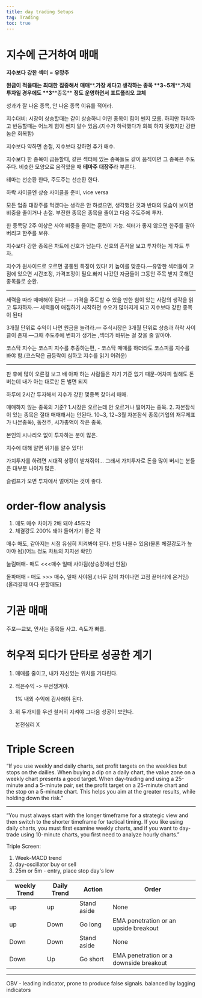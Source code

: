 ```yaml
---
title: day trading Setups
tag: Trading
toc: true
---
```


# 지수에 근거하여 매매

**지수보다** **강한** **섹터** **=** **유망주** 

**원금이** **적을때는** **최대한** **집중해서** **매매****.****가장** **세다고** **생각하는** **종목** **3~5****개****.****가치** **투자일** **경우에도** **3****종목** **정도** **운영하면서** **포트폴리오** **교체**



성과가 잘 나온 종목, 안 나온 종목 이유를 적어라.



지수대비: 시장이 상승할때는 같이 상승하니 어떤 종목이 힘이 쎈지 모름. 하지만 하락하고 반등할때는 어느게 힘이 쎈지 알수 있음.(지수가 하락했다가 회복 하지 못했지만 강한 놈은 회복함)



지수보다 약하면 손절, 지수보다 걍하면 추가 매수.

지수보다 한 종목이 급등할때, 같은 섹터에 있는 종목들도 같이 움직이면 그 종목은 주도주다. 비슷한 모양으로 움직였을 때 **테마주** **대장주**라 부른다.



테마는 선순환 한다, 주도주는 선순환 한다.



하락 사이클엔 상승 사이클을 준비, vice versa 



모든 업종 대장주를 먹겠다는 생각은 안 하셨으면, 생각했던 것과 반대의 모습이 보이면 비중을 줄이거나 손절. 부진한 종목은 종목을 줄이고 다음 주도주에 투자.



한 종목당 2주 이상은 사야 비중을 줄이는 훈련이 가능. 섹터가 좋지 않으면 한주를 팔아버리고 한주를 보유.



지수보다 강한 종목은 차트에 신호가 남는다. 신호의 흔적을 보고 투자하는 게 차트 투자.

지수가 원사이드로 오르면 공통된 특징이 있다! 키 높이를 맞춘다.—유망한 섹터들이 고점에 있으면 시간조정, 가격조정이 필요.빠져 나갔던 자금들이 그동안 주목 받지 못해던 종목들로 순환.

---

세력을 따라 매매해야 된다! — 가격을 주도할 수 있을 만한 힘이 있는 사람의 생각을 읽고 투자하자.— 세력들이 매집하기 시작하면 수요가 많아지게 되고 지수보다 강한 종목이 된다

3개월 단위로 수익이 나면 원금을 늘려라.— 주식시장은 3개월 단위로 상승과 하락 사이클이 존재.—그때 주도주에 변화가 생기는 ,섹터가 바뀌는 걸 찾을 줄 알아야.

코스닥 지수는 코스피 지수를 추종하는편, - 코스닥 매매를 하더라도 코스피를 지수를 봐야 함.(코스닥은 급등락이 심하고 지수를 읽기 어려운)

---

판 후에 많이 오른걸 보고 배 아파 하는 사람들은 자기 기준 없기 때문-어차피 뭘해도 돈 버는데 내가 아는 대로만 돈 벌면 되지



하루에 2시간 투자해서 지수가 강한 몇종목 찾아서 매매.



매매하지 않는 종목의 기준? 1.시장은 오르는데 안 오르거나 떨어지는 종목. 2. 자본잠식이 있는 종목은 절대 매매해서는 안된다. 10~3, 12~3월 자본잠식 종목(기업의 재무제표가 나븐종목), 동전주, 시가총액이 작은 종목.



본인의 시나리오 없이 투자하는 분이 많은.



지수에 대해 알면 위기를 알수 있다!



가치투자를 하려면 시대적 상황이 받쳐줘야… 그래서 가치투자로 돈을 많이 버시는 분들은 대부분 나이가 많은.



슬럼프가 오면 투자에서 멀어지는 것이 좋다.



# order-flow analysis

1. 매도 매수 차이가 2배 돼야 45도각 
2. 체결강도 200% 돼야 들어가기 좋은 각



매수 매도, 같아지는 시점 유심히 지켜봐야 된다. 반등 나올수 있음(물론 체결강도가 높아야 됨)(어느 정도 차트의 지지선 확인)



눌림매매- 매도 <<<매수 일때 사야됨(상승장에선 안됨)

돌파매매 - 매도 >>> 매수, 일때 사야됨.( 너무 많이 차이나면 고점 끝머리에 온거임)(올라갈때 마다 분할매도)

# 기관 매매

주포—교보, 안사는 종목들 사고. 속도가 빠름.

# 허우적 되다가 단타로 성공한 계기

1. 매매를 줄이고, 내가 자신있는 위치를 기다린다.

2. 적은수익 -> 우선챙겨야.

   1% 내외 수익에 감사해야 된다.

3. 위 두가지를 우선 철저히 지켜야 그다음 성공이 보인다.

   본전심리 X

# Triple Screen

“If you use weekly and daily charts, set profit targets on the weeklies but stops on the dailies. When buying a dip on a daily chart, the value zone on a weekly chart presents a good target. When day-trading and using a 25-minute and a 5-minute pair, set the profit target on a 25-minute chart and the stop on a 5-minute chart. This helps you aim at the greater results, while holding down the risk.”

---

“You must always start with the longer timeframe for a strategic view and then switch to the shorter timeframe for tactical timing. If you like using daily charts, you must first examine weekly charts, and if you want to day-trade using 10-minute charts, you first need to analyze hourly charts.”

Triple Screen:

1. Week-MACD trend
2. day-oscillator buy or sell
3. 25m or 5m - entry, place stop day's low

| weekly Trend | Daily Trend | Action      | Order                                  |
| ------------ | ----------- | ----------- | -------------------------------------- |
| up           | up          | Stand aside | None                                   |
| up           | Down        | Go long     | EMA penetration or an upside breakout  |
| Down         | Down        | Stand aside | None                                   |
| Down         | Up          | Go short    | EMA penetration or a downside breakout |

---

OBV - leading indicator, prone to produce false signals. balanced by lagging indicators